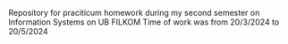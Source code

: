 Repository for praciticum homework during my second semester on Information Systems on UB FILKOM
Time of work was from 20/3/2024 to 20/5/2024
